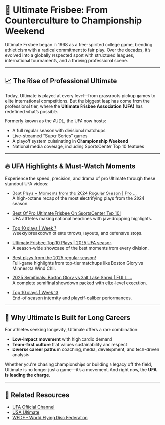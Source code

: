 # 🥏 Ultimate Frisbee: From Counterculture to Championship Weekend

Ultimate Frisbee began in 1968 as a free-spirited college game, blending athleticism with a radical commitment to fair play. Over the decades, it’s evolved into a globally respected sport with structured leagues, international tournaments, and a thriving professional scene.

---

## 📈 The Rise of Professional Ultimate

Today, Ultimate is played at every level—from grassroots pickup games to elite international competitions. But the biggest leap has come from the professional tier, where the **Ultimate Frisbee Association (UFA)** has redefined what’s possible.

Formerly known as the AUDL, the UFA now hosts:
- A full regular season with divisional matchups
- Live-streamed “Super Series” games
- A playoff system culminating in **Championship Weekend**
- National media coverage, including SportsCenter Top 10 features

---

## 🔥 UFA Highlights & Must-Watch Moments

Experience the speed, precision, and drama of pro Ultimate through these standout UFA videos:

- [Best Plays + Moments from the 2024 Regular Season | Pro ...](https://www.youtube.com/watch?v=6awvdnboEIA)  
  A high-octane recap of the most electrifying plays from the 2024 season.

- [Best Of Pro Ultimate Frisbee On SportsCenter Top 10!](https://www.youtube.com/watch?v=OjU0Kqqtr6Y)  
  UFA athletes making national headlines with jaw-dropping highlights.

- [Top 10 plays | Week 7](https://www.youtube.com/watch?v=KsrUYjH2ezk)  
  Weekly breakdown of elite throws, layouts, and defensive stops.

- [Ultimate Frisbee Top 10 Plays | 2025 UFA season](https://www.youtube.com/watch?v=YgaUxFOPpg4)  
  A season-wide showcase of the best moments from every division.

- [Best plays from the 2025 regular season!](https://www.youtube.com/watch?v=dVe5aCt_6VI)  
  Full-game highlights from top-tier matchups like Boston Glory vs Minnesota Wind Chill.

- [2025 Semifinals: Boston Glory vs Salt Lake Shred | FULL ...](https://www.youtube.com/watch?v=vIe492EGeSA)  
  A complete semifinal showdown packed with elite-level execution.

- [Top 10 plays | Week 13](https://www.youtube.com/watch?v=ouJyEyP_HCE)  
  End-of-season intensity and playoff-caliber performances.

---

## 🧠 Why Ultimate Is Built for Long Careers

For athletes seeking longevity, Ultimate offers a rare combination:
- **Low-impact movement** with high cardio demand
- **Team-first culture** that values sustainability and respect
- **Diverse career paths** in coaching, media, development, and tech-driven analysis

Whether you're chasing championships or building a legacy off the field, Ultimate is no longer just a game—it’s a movement. And right now, the **UFA is leading the charge**.

---

## 📎 Related Resources

- [UFA Official Channel](https://www.youtube.com/@watchUFAtv)
- [USA Ultimate](https://usaultimate.org)
- [WFDF – World Flying Disc Federation](https://wfdf.sport)

